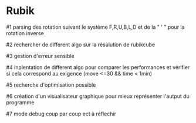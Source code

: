 # Rubik

#1 parsing des rotation suivant le système F,R,U,B,L,D et de la " ' " pour la rotation inverse

#2 rechercher de different algo sur la résulution de rubikcube

#3 gestion d'erreur sensible

#4 inplentation de different algo pour comparer les performances et vérifier si cela correspond au exigence (move <=30 && time < 1min)

#5 recherche d'optimisation possible

#6 création d'un visualisateur graphique pour mieux représenter l'autput du programme

#7 mode debug coup par coup ect à réflechir